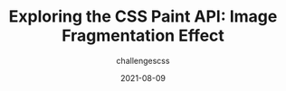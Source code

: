 ---
author: challengescss
date: 2021-08-09
publisher: css
tags:
  - css
  - images
target_url: https://css-tricks.com/exploring-the-css-paint-api-image-fragmentation-effect/
title: "Exploring the CSS Paint API: Image Fragmentation Effect"
---